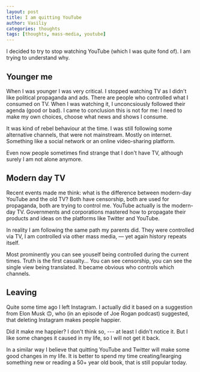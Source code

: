 ```yaml
---
layout: post
title: I am quitting YouTube
author: Vasiliy
categories: thoughts
tags: [thoughts, mass-media, youtube]
---
```


I decided to try to stop watching YouTube (which I was quite fond of). I am trying to understand why.

## Younger me

When I was younger I was very critical. I stopped watching TV as I didn't like political propaganda and ads. There are people who controlled what I consumed on TV. When I was watching it, I unconcsiously followed their agenda (good or bad). I came to conclusion this is not for me: I need to make my own choices, choose what news and shows I consume.

It was kind of rebel behaviour at the time. I was still following some alternative channels, that were not mainstream. Mostly on internet. Something like a social network or an online video-sharing platform.

Even now people sometimes find strange that I don't have TV, although surely I am not alone anymore.

## Modern day TV

Recent events made me think: what is the difference between modern-day YouTube and the old TV? Both have censorship, both are used for propaganda, both are trying to control me. YouTube actually is the modern-day TV. Governments and corporations mastered how to propagate their products and ideas on the platforms like Twitter and YouTube.

In reality I am following the same path my parents did. They were controlled via TV, I am controlled via other mass media, — yet again history repeats itself.

Most prominently you can see youself being controlled during the current times. Truth is the first casualty... You can see censorship, you can see the single view being translated. It became obvious who controls which channels.

## Leaving

Quite some time ago I left Instagram. I actually did it based on a suggestion from Elon Musk 🙃, who (in an episode of Joe Rogan podcast) suggested, that deleting Instagram makes people happier.

Did it make me happier? I don't think so, --- at least I didn't notice it. But I like some changes it caused in my life, so I will not get it back.

In a similar way I believe that quitting YouTube and Twitter will make some good changes in my life. It is better to spend my time creating/learging something new or reading a 50+ year old book, that is still popular today.